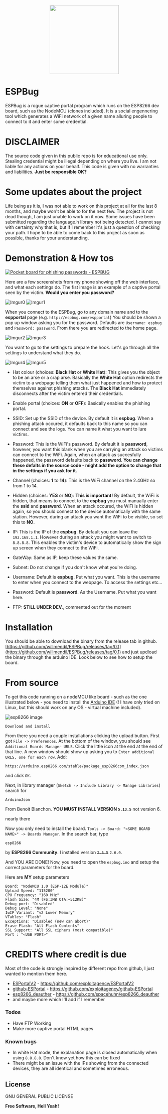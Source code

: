 <p align="center">
  <img width="220" height="220" src="https://i.imgur.com/vYE79I9.png">
</p>



# ESPBug

ESPBug is a rogue captive portal program which runs on the ESP8266 dev board, such as the NodeMCU (clones included). It is a social engennering tool which generates a WiFi network of a given name alluring people to connect  to it and enter some credential.

# DISCLAIMER
The source code given in this public repo is for educational use only. Stealing credential might be illegal depending on where you live. I am not liable for any actions on your behalf. This code is given with no warranties and liabilities. **Just be responsible OK?**

# Some updates about the project

Life being as it is, I was not able to work on this project at all for the last 8 months, and maybe won't be able to for the next few. The project is not dead though, I am just unable to work on it now. Some issues have been submitted regarding the language.h library not being detected. I cannot say with certainty why that is, but if I remember it's just a question of checking your path. I hope to be able to come back to this project as soon as possible, thanks for your understanding. 

# Demonstration & How tos

[![Pocket board for phishing passwords - ESPBUG](https://i.imgur.com/PYyQzfI.jpg)](https://www.youtube.com/watch?v=X95rtPqSzw4 "Pocket board for phishing passwords - ESPBUG - Click to Watch!")


Here are a few screenshots from my phone showing off the web interface, and what each settings do. The fist image is an example of a captive portal seen by the victim. **Would you enter you password?**

![Imgur0](https://i.imgur.com/FRVuEwBl.jpg)
![Imgur1](https://i.imgur.com/qYyqwnQl.jpg)

When you connect to the ESPBug, go to any domain name and to the **espportal** page (e.g. `http://espbug.com/espportal`)
You should be shown a pop up window asking you for the password. Defaults are `Username: espbug` and `Password: password`.
From there you are redirected to the home page.

![Imgur2](https://i.imgur.com/NgNZkYol.jpg)
![Imgur3](https://i.imgur.com/OgYxvRyl.jpg)


You want to go to the settings to prepare the hook. Let's go through all the settings to understand what they do.

![Imgur4](https://i.imgur.com/lxz6Apwl.jpg)
![Imgur5](https://i.imgur.com/LeBXPztl.jpg)

 - Hat colour (choices: **Black Hat** or **White Hat**): This gives you the object to be an arse or a crap arse. Basically the **White Hat** option redirects the victim to a webpage telling them what just happened and how to protect themselves against phishing attacks. The **Black Hat** immediately disconnects after the victim entered their credentials.
 - Enable portal (choices: **ON** or **OFF**): Basically enables the phishing portal.
 - SSID: Set up the SSID of the device. By default it is **espbug**. When a phishing attack occured, it defaults back to this name so you can connect and see the logs. You can name it what you want to lure victims.
 - Password: This is the WiFi's password. By default it is **password**, however, you want this blank when you are carrying an attack so victims can connect to the WiFi. Again, when an attack as succesfully happened, the password defaults back to **password**.
 **You can change these defalts in the source code - might add the option to change that in the settings if you ask for it.**
 - Channel (choices: **1** to **14**): This is the WiFi channel on the 2.4GHz so from 1 to 14.
 - Hidden (choices: **YES** or **NO**): **This is important!**  By default, the WiFi is hidden, that means to connect to the **espbug** you must manually enter the **ssid** and **password**. When an attack occured, the WiFi is hidden again, so you should connect to the device automatically with the same station. However, during an attack you want the WiFi to be visible, so set this to **NO**.
 - IP: This is the IP of the **espbug**. By default you can leave the `192.168.1.1`. However during an attack you might want to switch to `8.8.8.8`. This enables the victim's device to automatically show the sign up screen when they connect to the WiFi.
 - GateWay: Same as IP, keep these values the same.
 - Subnet: Do not change if you don't know what you're doing.
 - Username: Default is **espbug**. Put what you want. This is the username to enter when you connect to the webpage. To access the settings etc...
 - Password: Default is **password**. As the Username. Put what you want here.

 - FTP: **STILL UNDER DEV.**, commented out for the moment


# Installation

You should be able to download the binary from the release tab in github. 
[https://github.com/willmendil/ESPBug/releases/tag/0.1](https://github.com/willmendil/ESPBug/releases/tag/0.1)
and just updload the binary through the arduino IDE. Look below to see how to setup the board.

# From source
To get this code running on a nodeMCU like board - such as the one illustrated below - you need to install the [Arduino IDE] (! I have only tried on Linux, but this should work on any OS - virtual machine included).

![esp8266 image][esp8266]

```
Download and install
```

From there you need a couple installations clicking the upload button. First got `File -> Preferences`. At the bottom of the window, you should see `Additional Boards Manager URLS`. Click the little icon at the end at the end of that line. A new window should show up asking you to `Enter additional URLS, one for each row`. Add:
```
https://arduino.esp8266.com/stable/package_esp8266com_index.json
```
and click `OK`.

Next, in library manager (`Sketch -> Include Library -> Manage Libraries`) search for
```
ArduinoJson
```
From Benoit Blanchon. **YOU MUST INSTALL VERSION `5.13.5`** not version 6.

nearly there

Now you only need to install the board. `Tools -> Board: "<SOME BOARD NAME>" -> Boards Manager`. In the search bar, type

```
esp8266
```
by **ESP8266 Community**. I installed version ~~`2.5.5`~~ `2.6.0`.

And YOU ARE DONE! Now, you need to open the `espbug.ino` and setup the correct parameters for the board.

Here are **MY** setup parameters

```
Board: "NodeMCU 1.0 (ESP-12E Module)"
Upload Speed: "115200"
CPU Frequency: "160 MHz"
Flash Size: "4M (FS:3MB OTA:~512KB)"
Debug port: "Disabled"
Debug Level: "None"
IwIP Variant: "v2 Lower Memory"
VTables: "Flash"
Exceptions: "Disabled (new can abort)"
Erase Flash: "All Flash Contents"
SSL Support: "All SSL ciphers (most compatible)"
Port : "<USB PORT>"
```




# CREDITS where credit is due

Most of the code is strongly inspired by different repo from github, I just wanted to mention them here.
* [ESPortalV2] - https://github.com/exploitagency/ESPortalV2
* [github-ESPortal] - https://github.com/exploitagency/github-ESPortal
* [esp8266_deauther] - https://github.com/spacehuhn/esp8266_deauther
* and maybe more which I'll add if I remember



### Todos

 - Have FTP Working
 - Make more captive portal HTML pages

### Known bugs
- In white Hat mode, the explanation page is closed automatically when using `8.8.8.8`. Don't know yet how this can be fixed
- There might be an issue with the IPs showing from the connected devices, they are all identical and sometimes erroneous.

License
----

  GNU GENERAL PUBLIC LICENSE


**Free Software, Hell Yeah!**


   [ESPortalV2]: <https://github.com/exploitagency/ESPortalV2>
   [github-ESPortal]: <https://github.com/exploitagency/github-ESPortal>
   [esp8266_deauther]: <https://github.com/spacehuhn/esp8266_deauther>
   [esp8266]: https://rcl.lt/files/c59c2f4d86f239f67a86-128x128
   [Arduino IDE]: https://www.arduino.cc/en/main/software
